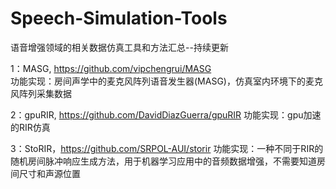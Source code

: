 # Speech-Simulation-Tools
语音增强领域的相关数据仿真工具和方法汇总--持续更新

1：MASG, https://github.com/vipchengrui/MASG     
   功能实现：房间声学中的麦克风阵列语音发生器(MASG)，仿真室内环境下的麦克风阵列采集数据

2：gpuRIR, https://github.com/DavidDiazGuerra/gpuRIR
   功能实现：gpu加速的RIR仿真

3：StoRIR，https://github.com/SRPOL-AUI/storir
   功能实现：一种不同于RIR的随机房间脉冲响应生成方法，用于机器学习应用中的音频数据增强，不需要知道房间尺寸和声源位置
